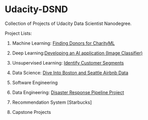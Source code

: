 # Udacity-DSND
Collection of Projects of Udacity Data Scientist Nanodegree.

Project Lists:

1. Machine Learning: [Finding Donors for CharityML](https://github.com/wenshihao1993/Udacity-DSND/tree/master/Machine%20Learning/Supervised%20Learning%20Project)

2. Deep Learning:[Developing an AI application (Image Classifier)](https://github.com/wenshihao1993/Udacity-DSND/tree/master/Deep%20Learning/Deep%20Learning%20Project)

3. Unsupervised Learning: [Identify Customer Segments](https://github.com/wenshihao1993/Udacity-DSND/tree/master/Unsupervised%20Learning/Unsupervised%20Learning%20Project)

4. Data Science: [Dive Into Boston and Seattle Airbnb Data](https://github.com/wenshihao1993/Udacity-DSND/tree/master/Introduction_to_data_science)

5. Software Engineering

6. Data Engineering: [Disaster Response Pipeline Project](https://github.com/wenshihao1993/Udacity-DSND/tree/master/Data%20Engineering/Disaster%20Response%20Pipeline%20Project)

7. Recommendation System [Starbucks] 

8. Capstone Projects  
